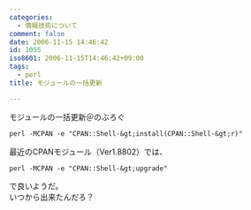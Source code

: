 ```yaml
---
categories:
  - 情報技術について
comment: false
date: 2006-11-15 14:46:42
id: 1055
iso8601: 2006-11-15T14:46:42+09:00
tags:
  - perl
title: モジュールの一括更新

---
```


<div class="entry-body">
                                 <p>モジュールの一括更新＠のぶろぐ</p>

```default
perl -MCPAN -e "CPAN::Shell-&gt;install(CPAN::Shell-&gt;r)"
```

<p>最近のCPANモジュール（Ver1.8802）では、</p>

```default
perl -MCPAN -e "CPAN::Shell-&gt;upgrade"
```

<p>で良いようだ。<br />
いつから出来たんだろ？</p>
                              </div>
    	